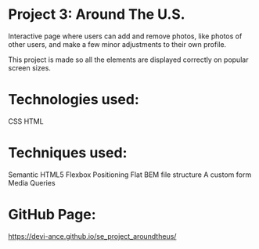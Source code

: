 # Project 3: Around The U.S.

Interactive page where users can add and remove photos, like photos of other users, and make a few minor adjustments to their own profile.

This project is made so all the elements are displayed correctly on popular screen sizes.

# Technologies used:

CSS
HTML

# Techniques used:

Semantic HTML5
Flexbox
Positioning
Flat BEM file structure
A custom form
Media Queries

# GitHub Page:

https://devi-ance.github.io/se_project_aroundtheus/
